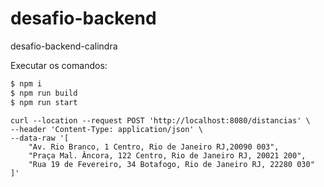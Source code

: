 # desafio-backend
desafio-backend-calindra


Executar os comandos:

```sh
$ npm i
$ npm run build
$ npm run start
```


```
curl --location --request POST 'http://localhost:8080/distancias' \
--header 'Content-Type: application/json' \
--data-raw '[
    "Av. Rio Branco, 1 Centro, Rio de Janeiro RJ,20090 003",
    "Praça Mal. Âncora, 122 Centro, Rio de Janeiro RJ, 20021 200",
    "Rua 19 de Fevereiro, 34 Botafogo, Rio de Janeiro RJ, 22280 030"
]'

```
